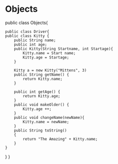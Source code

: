# Objects
public class Objects{

	public class Driver{
	public class Kitty {
		public String name;
		public int age;
		public Kitty(String Startname, int Startage){
			Kitty.name = Start name;
			Kitty.age = Startage;
		}
		
		Kitty a = new Kitty("Mittens", 3)
		public String getName() {
			return Kitty.name;
		}

		public int getAge() {
			return Kitty.age;
		}
		public void makeOlder() {
			Kitty.age ++;
		}
		public void changeName(newName){
			Kitty.name = newName;
		}
		public String toString()
		{
			return "The Amazing" + Kitty.name;
		}
	}
}
}
		
		
